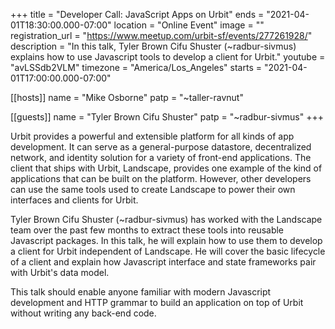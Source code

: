 +++
title = "Developer Call: JavaScript Apps on Urbit"
ends = "2021-04-01T18:30:00.000-07:00"
location = "Online Event"
image = ""
registration_url = "https://www.meetup.com/urbit-sf/events/277261928/"
description = "In this talk, Tyler Brown Cifu Shuster (~radbur-sivmus) explains how to use Javascript tools to develop a client for Urbit."
youtube = "avLSSdb2VLM"
timezone = "America/Los_Angeles"
starts = "2021-04-01T17:00:00.000-07:00"

[[hosts]]
name = "Mike Osborne"
patp = "~taller-ravnut"

[[guests]]
name = "Tyler Brown Cifu Shuster"
patp = "~radbur-sivmus"
+++

Urbit provides a powerful and extensible platform for all kinds of app development. It can serve as a general-purpose datastore, decentralized network, and identity solution for a variety of front-end applications. The client that ships with Urbit, Landscape, provides one example of the kind of applications that can be built on the platform. However, other developers can use the same tools used to create Landscape to power their own interfaces and clients for Urbit.

Tyler Brown Cifu Shuster (~radbur-sivmus) has worked with the Landscape team over the past few months to extract these tools into reusable Javascript packages. In this talk, he will explain how to use them to develop a client for Urbit independent of Landscape. He will cover the basic lifecycle of a client and explain how Javascript interface and state frameworks pair with Urbit's data model.

This talk should enable anyone familiar with modern Javascript development and HTTP grammar to build an application on top of Urbit without writing any back-end code.
